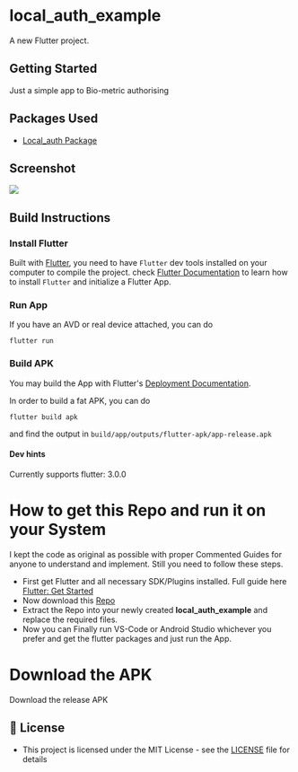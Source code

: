 # local_auth_example

A new Flutter project.

## Getting Started

Just a simple app to Bio-metric authorising

## Packages Used

- [Local_auth Package](https://pub.dev/packages/local_auth)

 
 ## Screenshot

![](ptr.gif)

## Build Instructions

### Install Flutter

Built with [Flutter](https://flutter.dev/), you need to have `Flutter` dev tools
installed on your computer to compile the project. check [Flutter Documentation](https://flutter.dev/docs)
 to learn how to install `Flutter` and initialize a Flutter App.
 
  
### Run App

If you have an AVD or real device attached, you can do

```
flutter run 
```

### Build APK
 

You may build the App with Flutter's [Deployment Documentation](https://flutter.dev/docs).

In order to build a fat APK, you can do 
```
flutter build apk
```
and find the output in `build/app/outputs/flutter-apk/app-release.apk`

#### Dev hints

Currently supports flutter: 3.0.0

  
# How to get this Repo and run it on your System

I kept the code as original as possible with proper Commented Guides for anyone to understand and implement. Still you need to follow these steps.
  - First get Flutter and all necessary SDK/Plugins installed. Full guide here [Flutter: Get Started](https://flutter.dev/docs/get-started/install)
  - Now download this [Repo](https://github.com/jinosh05/local_auth_example/archive/refs/heads/master.zip)
  - Extract the Repo into your newly created **local_auth_example** and replace the required files.
  - Now you can Finally run VS-Code or Android Studio whichever you prefer and get the flutter packages and just run the App.
  
# Download the APK

Download the release APK 



## 🔑 License
- This project is licensed under the MIT License - see the [LICENSE](LICENSE.md) file for details
